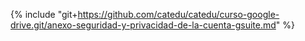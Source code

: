 {% include "git+https://github.com/catedu/catedu/curso-google-drive.git/anexo-seguridad-y-privacidad-de-la-cuenta-gsuite.md" %} 



